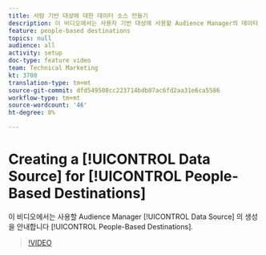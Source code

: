 ```yaml
---
title: 사람 기반 대상에 대한 데이터 소스 만들기
description: 이 비디오에서는 사용자 기반 대상에 사용할 Audience Manager의 데이터 소스 생성을 안내합니다.
feature: people-based destinations
topics: null
audience: all
activity: setup
doc-type: feature video
team: Technical Marketing
kt: 3700
translation-type: tm+mt
source-git-commit: dfd549508cc223714bdb07ac6fd2aa31e6ca5586
workflow-type: tm+mt
source-wordcount: '46'
ht-degree: 0%

---
```



# Creating a [!UICONTROL Data Source] for [!UICONTROL People-Based Destinations]

이 비디오에서는 사용할 Audience Manager [!UICONTROL Data Source] 의 생성을 안내합니다 [!UICONTROL People-Based Destinations].

>[!VIDEO](https://video.tv.adobe.com/v/29006/?quality=12)

